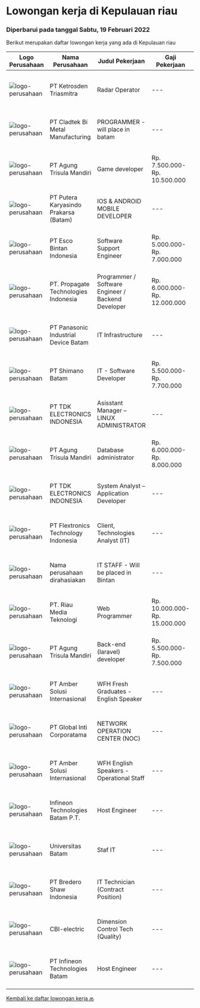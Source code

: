 
  # Lowongan kerja di Kepulauan riau

  ### Diperbarui pada tanggal Sabtu, 19 Februari 2022

  Berikut merupakan daftar lowongan kerja yang ada di Kepulauan riau

  |Logo Perusahaan | Nama Perusahaan | Judul Pekerjaan | Gaji Pekerjaan | Lokasi | Deskripsi | Tanggal diunggah | Pranala |
  | -------------- | --------------- | --------------- | --------- | --------- | -------------- | ------- | ----------- |
  |![logo-perusahaan](https://image-service-cdn.seek.com.au/c6ffa5edc62c5e84c146cb3d55132fad595f8cd0/ee4dce1061f3f616224767ad58cb2fc751b8d2dc)|PT Ketrosden Triasmitra|Radar Operator|---|Batam|Provide 24 hour Submarine Cable surveillance and alarm condition utilizing by network monitoring and surveillance system Responsible for basic...|Rabu, 16 Februari 2022|https://www.jobstreet.co.id/id/job/radar-operator-3793452?token=0~81a9a5fc-1527-48b8-8afa-b6afce0ef225&sectionRank=1&jobId=jobstreet-id-job-3793452|
|![logo-perusahaan](https://image-service-cdn.seek.com.au/6ae8e1daef3d2d4e28786ab1f211e002805109dc/ee4dce1061f3f616224767ad58cb2fc751b8d2dc)|PT Cladtek Bi Metal Manufacturing|PROGRAMMER - will place in batam|---|Batam|Bachelor Degree in Computer Science/Computer Engineering/Information Technology Fresh Graduate are encourage to apply 1-2 years experience of...|Kamis, 17 Februari 2022|https://www.jobstreet.co.id/id/job/programmer-will-place-in-batam-3794688?token=0~81a9a5fc-1527-48b8-8afa-b6afce0ef225&sectionRank=2&jobId=jobstreet-id-job-3794688|
|![logo-perusahaan](https://image-service-cdn.seek.com.au/6306e67940498d3926db1dc3b6d5982a669ee958/ee4dce1061f3f616224767ad58cb2fc751b8d2dc)|PT Agung Trisula Mandiri|Game developer|Rp. 7.500.000-Rp. 10.500.000|Batam|Responsibilities: Development of cross platform web and mobile games Deal with clients data, feeds and designs. Co- operation with other development...|Kamis, 17 Februari 2022|https://www.jobstreet.co.id/id/job/game-developer-3776413?token=0~81a9a5fc-1527-48b8-8afa-b6afce0ef225&sectionRank=3&jobId=jobstreet-id-job-3776413|
|![logo-perusahaan](https://image-service-cdn.seek.com.au/e11dfcb20de27928c0b5885145040da0e1be4ebb/ee4dce1061f3f616224767ad58cb2fc751b8d2dc)|PT Putera Karyasindo Prakarsa (Batam)|IOS & ANDROID MOBILE DEVELOPER|---|Batam|Responsibilities : Develop, maintain and support web application existing &amp; new project Create a web application that is controlled by the...|Jumat, 18 Februari 2022|https://www.jobstreet.co.id/id/job/ios-android-mobile-developer-3784345?token=0~81a9a5fc-1527-48b8-8afa-b6afce0ef225&sectionRank=4&jobId=jobstreet-id-job-3784345|
|![logo-perusahaan](https://image-service-cdn.seek.com.au/d7d3be70a701514214ce2eb78cd153e22cc97501/ee4dce1061f3f616224767ad58cb2fc751b8d2dc)|PT Esco Bintan Indonesia|Software Support Engineer|Rp. 5.000.000-Rp. 7.000.000|Bintan|The candidate will be a member of the inhouse IT team that manages and supports Enterprise Software System and SaaS.His/her responsibilities includes...|Senin, 14 Februari 2022|https://www.jobstreet.co.id/id/job/software-support-engineer-3790140?token=0~81a9a5fc-1527-48b8-8afa-b6afce0ef225&sectionRank=5&jobId=jobstreet-id-job-3790140|
|![logo-perusahaan](https://us.123rf.com/450wm/pavelstasevich/pavelstasevich1811/pavelstasevich181101027/112815900-stock-vector-no-image-available-icon-flat-vector.jpg?ver=6)|PT. Propagate Technologies Indonesia|Programmer / Software Engineer / Backend Developer|Rp. 6.000.000-Rp. 12.000.000|Batam|— Candidate must possess at least Diploma or Bachelor's Degree in Computer Science/Information Technology or equivalent.— At least 1 year of working...|Senin, 14 Februari 2022|https://www.jobstreet.co.id/id/job/programmer-software-engineer-backend-developer-3780696?token=0~81a9a5fc-1527-48b8-8afa-b6afce0ef225&sectionRank=6&jobId=jobstreet-id-job-3780696|
|![logo-perusahaan](https://image-service-cdn.seek.com.au/11c9b7965be40205ea5cd39ca789703d6c9619fc/ee4dce1061f3f616224767ad58cb2fc751b8d2dc)|PT Panasonic Industrial Device Batam|IT Infrastructure|---|Batam|1.Diploma/Degree from Computer/IT Engineering2.At least 2 year of desktop support experience with Active Directory domainsupport, is highly...|Kamis, 10 Februari 2022|https://www.jobstreet.co.id/id/job/it-infrastructure-3787159?token=0~81a9a5fc-1527-48b8-8afa-b6afce0ef225&sectionRank=7&jobId=jobstreet-id-job-3787159|
|![logo-perusahaan](https://image-service-cdn.seek.com.au/094a01ecdd03e018063a1cf6a43f1929ed7bbba0/ee4dce1061f3f616224767ad58cb2fc751b8d2dc)|PT Shimano Batam|IT - Software Developer|Rp. 5.500.000-Rp. 7.700.000|Batam|Perform software development, implementation, system integration and commissioning of advanced manufacturing execution system (MES). Produce...|Kamis, 10 Februari 2022|https://www.jobstreet.co.id/id/job/it-software-developer-3786456?token=0~81a9a5fc-1527-48b8-8afa-b6afce0ef225&sectionRank=8&jobId=jobstreet-id-job-3786456|
|![logo-perusahaan](https://image-service-cdn.seek.com.au/abf296bd91f8d6875073b1d919f8980bdd50bf3a/ee4dce1061f3f616224767ad58cb2fc751b8d2dc)|PT TDK ELECTRONICS INDONESIA|Asisstant Manager – LINUX ADMINISTRATOR|---|Batam|Tasks and responsibilitiesOperation Ensuring the availability and reliability of Computers, Server and other IT peripherals Ensuring the availability...|Kamis, 10 Februari 2022|https://www.jobstreet.co.id/id/job/asisstant-manager-linux-administrator-3786143?token=0~81a9a5fc-1527-48b8-8afa-b6afce0ef225&sectionRank=9&jobId=jobstreet-id-job-3786143|
|![logo-perusahaan](https://image-service-cdn.seek.com.au/6306e67940498d3926db1dc3b6d5982a669ee958/ee4dce1061f3f616224767ad58cb2fc751b8d2dc)|PT Agung Trisula Mandiri|Database administrator|Rp. 6.000.000-Rp. 8.000.000|Batam|Requirement : At least 2 years of experience as a database engineer Strong proficiency in Postgre, MySQL, and Couchbase (Experience with Couchbase...|Jumat, 11 Februari 2022|https://www.jobstreet.co.id/id/job/database-administrator-3787455?token=0~81a9a5fc-1527-48b8-8afa-b6afce0ef225&sectionRank=10&jobId=jobstreet-id-job-3787455|
|![logo-perusahaan](https://image-service-cdn.seek.com.au/abf296bd91f8d6875073b1d919f8980bdd50bf3a/ee4dce1061f3f616224767ad58cb2fc751b8d2dc)|PT TDK ELECTRONICS INDONESIA|System Analyst – Application Developer|---|Batam|Tasks and responsibilities Ensuring the availability and reliability of the System. Ensuring adequate license required for running the System...|Kamis, 10 Februari 2022|https://www.jobstreet.co.id/id/job/system-analyst-application-developer-3786025?token=0~81a9a5fc-1527-48b8-8afa-b6afce0ef225&sectionRank=11&jobId=jobstreet-id-job-3786025|
|![logo-perusahaan](https://image-service-cdn.seek.com.au/a2d2e4f9664dcaaa1f379292808cfa099f9db547/ee4dce1061f3f616224767ad58cb2fc751b8d2dc)|PT Flextronics Technology Indonesia|Client, Technologies Analyst (IT)|---|Batam|The Client Technologies Analyst  will be based in Batam, Indonesia.What a typical day looks like: Determinate required improvements on the systems...|Kamis, 10 Februari 2022|https://www.jobstreet.co.id/id/job/client-technologies-analyst-it-3787007?token=0~81a9a5fc-1527-48b8-8afa-b6afce0ef225&sectionRank=12&jobId=jobstreet-id-job-3787007|
|![logo-perusahaan](https://us.123rf.com/450wm/pavelstasevich/pavelstasevich1811/pavelstasevich181101027/112815900-stock-vector-no-image-available-icon-flat-vector.jpg?ver=6)|Nama perusahaan dirahasiakan|IT STAFF - Will be placed in Bintan|---|Kepulauan Riau|Bachelor's degree / Diploma of Informatics Engineering/ computer engineering / Information system/ Information Management. Have a least 3 years...|Senin, 07 Februari 2022|https://www.jobstreet.co.id/id/job/it-staff-will-be-placed-in-bintan-3782074?token=0~81a9a5fc-1527-48b8-8afa-b6afce0ef225&sectionRank=13&jobId=jobstreet-id-job-3782074|
|![logo-perusahaan](https://us.123rf.com/450wm/pavelstasevich/pavelstasevich1811/pavelstasevich181101027/112815900-stock-vector-no-image-available-icon-flat-vector.jpg?ver=6)|PT. Riau Media Teknologi|Web Programmer|Rp. 10.000.000-Rp. 15.000.000|Batam|- Build robust and scalable software in PHP, Javascript, CSS, MySQL by building new features, debugging and optimizing the web applications- Write...|Kamis, 10 Februari 2022|https://www.jobstreet.co.id/id/job/web-programmer-3786165?token=0~81a9a5fc-1527-48b8-8afa-b6afce0ef225&sectionRank=14&jobId=jobstreet-id-job-3786165|
|![logo-perusahaan](https://image-service-cdn.seek.com.au/6306e67940498d3926db1dc3b6d5982a669ee958/ee4dce1061f3f616224767ad58cb2fc751b8d2dc)|PT Agung Trisula Mandiri|Back-end (laravel) developer|Rp. 5.500.000-Rp. 7.500.000|Batam|Responsibilities: Participate in the entire application lifecycle, focusing on coding and debugging. Write clean code to develop functional web...|Jumat, 04 Februari 2022|https://www.jobstreet.co.id/id/job/back-end-laravel-developer-3769671?token=0~81a9a5fc-1527-48b8-8afa-b6afce0ef225&sectionRank=15&jobId=jobstreet-id-job-3769671|
|![logo-perusahaan](https://us.123rf.com/450wm/pavelstasevich/pavelstasevich1811/pavelstasevich181101027/112815900-stock-vector-no-image-available-icon-flat-vector.jpg?ver=6)|PT Amber Solusi Internasional|WFH Fresh Graduates - English Speaker|---|Bali|If you are interested to apply, please fill in this form: https://forms.gle/8jHjghLSe7pJSzS76We are running a fast track selection process, if you get...|Kamis, 03 Februari 2022|https://www.jobstreet.co.id/id/job/wfh-fresh-graduates-english-speaker-3778386?token=0~81a9a5fc-1527-48b8-8afa-b6afce0ef225&sectionRank=16&jobId=jobstreet-id-job-3778386|
|![logo-perusahaan](https://image-service-cdn.seek.com.au/3c4d4663233573dadfd47054904af30a6a87e617/ee4dce1061f3f616224767ad58cb2fc751b8d2dc)|PT Global Inti Corporatama|NETWORK OPERATION CENTER (NOC)|---|Jakarta Raya|Responsibilities: Understand and understand well (setup, maintenance and troubleshoot): Opensource RedHat, CentOS, Ubuntu MRTG Server CACTI under...|Kamis, 10 Februari 2022|https://www.jobstreet.co.id/id/job/network-operation-center-noc-3785871?token=0~81a9a5fc-1527-48b8-8afa-b6afce0ef225&sectionRank=17&jobId=jobstreet-id-job-3785871|
|![logo-perusahaan](https://us.123rf.com/450wm/pavelstasevich/pavelstasevich1811/pavelstasevich181101027/112815900-stock-vector-no-image-available-icon-flat-vector.jpg?ver=6)|PT Amber Solusi Internasional|WFH English Speakers - Operational Staff|---|Bali|If you are interested to apply, please fill in this form: https://forms.gle/8jHjghLSe7pJSzS76 We are running a fast track selection process, if you...|Selasa, 25 Januari 2022|https://www.jobstreet.co.id/id/job/wfh-english-speakers-operational-staff-3768558?token=0~81a9a5fc-1527-48b8-8afa-b6afce0ef225&sectionRank=18&jobId=jobstreet-id-job-3768558|
|![logo-perusahaan](https://image-service-cdn.seek.com.au/826dac9b4a28655c2e0b43abeb64a0726cc8961c/ee4dce1061f3f616224767ad58cb2fc751b8d2dc)|Infineon Technologies Batam P.T.|Host Engineer|---|Batam|Part of your life. Part of tomorrow.We make life easier, safer and greener - with technology that achieves more, consumes less and is accessible to...|Senin, 24 Januari 2022|https://www.jobstreet.co.id/id/job/host-engineer-9223082/origin/sg?token=0~81a9a5fc-1527-48b8-8afa-b6afce0ef225&sectionRank=19&jobId=jobstreet-sg-job-9223082|
|![logo-perusahaan](https://image-service-cdn.seek.com.au/998c15f0c8df06c1e1b415735b469202eeeb27c2/ee4dce1061f3f616224767ad58cb2fc751b8d2dc)|Universitas Batam|Staf IT|---|Batam|Syarat Penerimaan Kandidat harus memiliki setidaknya Diploma / Gelar Sarjana di Ilmu Komputer/Teknologi Informasi, atau setara. Setidaknya 2 tahun...|Jumat, 28 Januari 2022|https://www.jobstreet.co.id/id/job/staf-it-3773454?token=0~81a9a5fc-1527-48b8-8afa-b6afce0ef225&sectionRank=20&jobId=jobstreet-id-job-3773454|
|![logo-perusahaan](https://image-service-cdn.seek.com.au/c4db8532dcefc76f459088ffaa174b147b43d567/ee4dce1061f3f616224767ad58cb2fc751b8d2dc)|PT Bredero Shaw Indonesia|IT Technician (Contract Position)|---|Batam|Main Duties &amp; Responsibilities: Serve as the first point of contact for clients and internal employees seeking technical assistance over the...|Jumat, 21 Januari 2022|https://www.jobstreet.co.id/id/job/it-technician-contract-position-3764408?token=0~81a9a5fc-1527-48b8-8afa-b6afce0ef225&sectionRank=21&jobId=jobstreet-id-job-3764408|
|![logo-perusahaan](https://us.123rf.com/450wm/pavelstasevich/pavelstasevich1811/pavelstasevich181101027/112815900-stock-vector-no-image-available-icon-flat-vector.jpg?ver=6)|CBI-electric|Dimension Control Tech (Quality)|---|Batam|Job Overview:To prepare/maintains the daily DC RFI and reports for Fab. Stage (girder, shop activity, Erection Area, etc). Will in charge to Marjan...|Jumat, 18 Februari 2022|https://www.jobstreet.co.id/id/job/dimension-control-tech-quality-1030404051?token=0~81a9a5fc-1527-48b8-8afa-b6afce0ef225&sectionRank=22&jobId=jobstreet-id-job-1030404051|
|![logo-perusahaan](https://us.123rf.com/450wm/pavelstasevich/pavelstasevich1811/pavelstasevich181101027/112815900-stock-vector-no-image-available-icon-flat-vector.jpg?ver=6)|PT Infineon Technologies Batam|Host Engineer|---|Batam|At a glanceYou are responsible as system and software administrator covering up to installation, configuration, and customization of Tester Computers,...|Selasa, 25 Januari 2022|https://www.jobstreet.co.id/id/job/host-engineer-1030354854?token=0~81a9a5fc-1527-48b8-8afa-b6afce0ef225&sectionRank=23&jobId=jobstreet-id-job-1030354854|


  [Kembali ke daftar lowongan kerja 🔙](../README.md#daftar-lowongan-kerja)
  